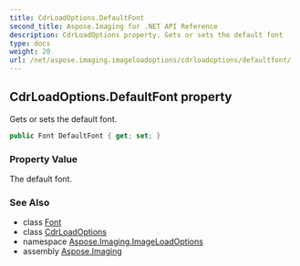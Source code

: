 ```yaml
---
title: CdrLoadOptions.DefaultFont
second_title: Aspose.Imaging for .NET API Reference
description: CdrLoadOptions property. Gets or sets the default font
type: docs
weight: 20
url: /net/aspose.imaging.imageloadoptions/cdrloadoptions/defaultfont/
---
```

## CdrLoadOptions.DefaultFont property

Gets or sets the default font.

```csharp
public Font DefaultFont { get; set; }
```

### Property Value

The default font.

### See Also

* class [Font](../../../aspose.imaging/font/)
* class [CdrLoadOptions](../)
* namespace [Aspose.Imaging.ImageLoadOptions](../../cdrloadoptions/)
* assembly [Aspose.Imaging](../../../)


